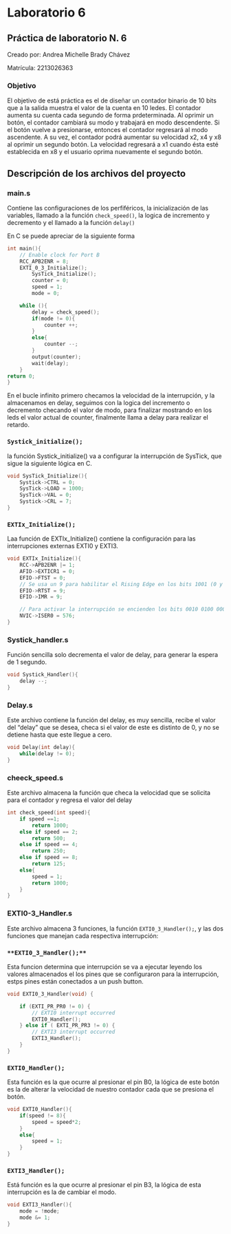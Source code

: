 # Laboratorio 6

## Práctica de laboratorio N. 6

Creado por: Andrea Michelle Brady Chávez 

Matrícula: 2213026363

### Objetivo

El objetivo de está práctica es el de diseñar un contador binario de 10 bits que a la salida muestra el valor de la cuenta en 10 ledes. El contador aumenta su cuenta cada segundo de forma prdeterminada. Al oprimir un botón, el contador cambiará su modo y trabajará en modo descendente. Si el botón vuelve a presionarse, entonces el contador regresará al modo ascendente. A su vez, el contador podrá aumentar su velocidad x2, x4 y x8 al oprimir un segundo botón. La velocidad regresará a x1 cuando ésta esté establecida en x8 y el usuario oprima nuevamente el segundo botón.

## Descripción de los archivos del proyecto

### main.s

Contiene las configuraciones de los perfiféricos, la inicialización de las variables, llamado a la función `check_speed()`,  la logica de incremento y decremento y el llamado a la función `delay()`

En C se puede apreciar de la siguiente forma

```c
int main(){
    // Enable clock for Port B
    RCC_APB2ENR = 8;
    EXTI_0_3_Initialize();
		SysTick_Initialize();
		counter = 0;
		speed = 1;
		mode = 0;

    while (){
        delay = check_speed();
		if(mode != 0){
			counter ++;
		}
		else{
			counter --;
		}
		output(counter);
		wait(delay);	
	}
return 0;
}
```

En el bucle infinito primero checamos la velocidad de la interrupción, y la almacenamos en delay, seguimos con la logica del incremento o decremento checando el valor de modo, para finalizar mostrando en los leds el valor actual de counter, finalmente llama a delay para realizar el retardo.

### `Systick_initialize();`

la función Systick_initialize() va a configurar la interrupción de SysTick, que sigue la siguiente lógica en C.

```c
void SysTick_Initialize(){
	Systick->CTRL = 0;
	SysTick->LOAD = 1000;
	SysTick->VAL = 0;
	Systick->CRL = 7;
}
```

### `EXTIx_Initialize();`

Laa función de EXTIx_Initialize() contiene la configuración para las interrupciones externas EXTI0 y EXTI3.

```c
void EXTIx_Initialize(){
	RCC->APB2ENR |= 1;
	AFIO->EXTICR1 = 0;
	EFIO->FTST = 0;
	// Se usa un 9 para habilitar el Rising Edge en los bits 1001 (0 y 3)
	EFIO->RTST = 9;
	EFIO->IMR = 9;

	// Para activar la interrupción se encienden los bits 0010 0100 0000
	NVIC->ISER0 = 576;
}
```

### Systick_handler.s

Función sencilla solo decrementa el valor de delay, para generar la espera de 1 segundo.

```c
void Systick_Handler(){
	delay --;
}
```

### Delay.s

Este archivo contiene la función del delay, es muy sencilla, recibe el valor del “delay” que se desea, checa si el valor de este es distinto de 0, y no se detiene hasta que este llegue a cero.

```c
void Delay(int delay){
	while(delay != 0);
}
```

### cheeck_speed.s

Este archivo almacena la función que checa la velocidad que se solicita para el contador y regresa el valor del delay

```c
int check_speed(int speed){
	if speed ==1;
		return 1000; 
	else if speed == 2;
		return 500;
	else if speed == 4;
		return 250;
	else if speed == 8;
		return 125;
	else{ 
		speed = 1;
		return 1000; 
	}
}
```

### EXTI0-3_Handler.s

Este archivo almacena 3 funciones, la función `EXTI0_3_Handler();`, y las dos funciones que manejan cada respectiva interrupción:

### `**EXTI0_3_Handler();**`

Esta funcion determina que interrupción se va a ejecutar leyendo los valores almacenados el los pines que se configuraron para la interrupción, estps pines están conectados a un push button.

```c
void EXTI0_3_Handler(void) {

    if (EXTI_PR_PR0 != 0) {
        // EXTI0 interrupt occurred
        EXTI0_Handler();
    } else if ( EXTI_PR_PR3 != 0) {
        // EXTI3 interrupt occurred
        EXTI3_Handler();
    }
}
```

### `EXTI0_Handler();`

Esta función es la que ocurre al presionar el pin B0, la lógica de este botón es la de alterar la velocidad de nuestro contador cada que se presiona el botón.

```c
void EXTI0_Handler(){
	if(speed != 8){
		speed = speed*2;	
	}
	else{
		speed = 1;
	}
}
```

### `EXTI3_Handler();`

Está función es la que ocurre al presionar el pin B3, la lógica de esta interrupción es la de cambiar el modo.

```c
void EXTI3_Handler(){
	mode = !mode;
	mode &= 1;
}
```
